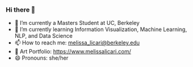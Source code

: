 ### Hi there 👋

<!--
**melissa-licari/melissa-licari** is a ✨ _special_ ✨ repository because its `README.md` (this file) appears on your GitHub profile.

Here are some ideas to get you started:

<img src="https://github.com/melissa-licari/melissa-licari/blob/main/Yellow%20and%20Brown%20Floral%20August%20Birthday%20Facebook%20Cover%20(1).png">
-->
- 🔭 I’m currently a Masters Student at UC, Berkeley
- 🌱 I’m currently learning Information Visualization, Machine Learning, NLP, and Data Science
- 📫 How to reach me: melissa_licari@berkeley.edu
- 🎨 Art Portfolio: https://www.melissalicari.com/
- 😄 Pronouns: she/her
